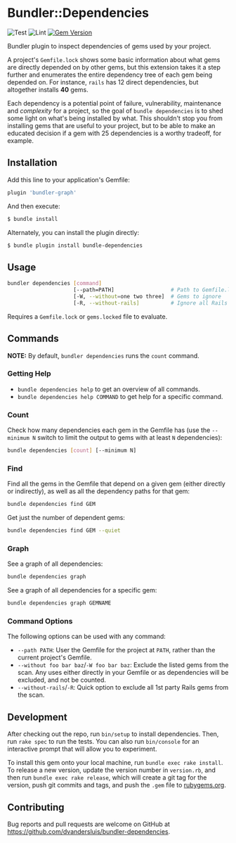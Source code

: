 # Bundler::Dependencies

![Test](https://github.com/dvandersluis/bundler-dependencies/actions/workflows/test.yml/badge.svg)
![Lint](https://github.com/dvandersluis/bundler-dependencies/actions/workflows/lint.yml/badge.svg)
[![Gem Version](https://badge.fury.io/rb/bundler-dependencies.svg)](https://badge.fury.io/rb/bundler-dependencies)

Bundler plugin to inspect dependencies of gems used by your project.

A project's `Gemfile.lock` shows some basic information about what gems are directly depended on by other gems, but this extension takes it a step further and enumerates the entire dependency tree of each gem being depended on. For instance, `rails` has 12 direct dependencies, but altogether installs **40** gems.

Each dependency is a potential point of failure, vulnerability, maintenance and *complexity* for a project, so the goal of `bundle dependencies` is to shed some light on what's being installed by what. This shouldn't stop you from installing gems that are useful to your project, but to be able to make an educated decision if a gem with 25 dependencies is a worthy tradeoff, for example.  

## Installation

Add this line to your application's Gemfile:

```sh
plugin 'bundler-graph'
```

And then execute:

```sh
$ bundle install
```

Alternately, you can install the plugin directly:

```sh
$ bundle plugin install bundle-dependencies
```

## Usage

```sh
bundler dependencies [command]
                     [--path=PATH]                  # Path to Gemfile.lock to scan
                     [-W, --without=one two three]  # Gems to ignore
                     [-R, --without-rails]          # Ignore all Rails gems
```

Requires a `Gemfile.lock` or `gems.locked` file to evaluate.

## Commands

**NOTE:** By default, `bundler dependencies` runs the `count` command.

### Getting Help

* `bundle dependencies help` to get an overview of all commands.
* `bundle dependencies help COMMAND` to get help for a specific command.

### Count

Check how many dependencies each gem in the Gemfile has (use the `--minimum N` switch to limit the output to gems with at least `N` dependencies):

```sh
bundle dependencies [count] [--minimum N] 
```

### Find

Find all the gems in the Gemfile that depend on a given gem (either directly or indirectly), as well as all the dependency paths for that gem:

```sh
bundle dependencies find GEM
```

Get just the number of dependent gems:

```sh
bundle dependencies find GEM --quiet
```

### Graph

See a graph of all dependencies:
```sh
bundle dependencies graph
```

See a graph of all dependencies for a specific gem:
```sh
bundle dependencies graph GEMNAME
```

### Command Options

The following options can be used with any command:

* `--path PATH`: User the Gemfile for the project at `PATH`, rather than the current project's Gemfile.
* `--without foo bar baz`/`-W foo bar baz`: Exclude the listed gems from the scan. Any uses either directly in your Gemfile or as dependencies will be excluded, and not be counted.
* `--without-rails`/`-R`: Quick option to exclude all 1st party Rails gems from the scan.

## Development

After checking out the repo, run `bin/setup` to install dependencies. Then, run `rake spec` to run the tests. You can also run `bin/console` for an interactive prompt that will allow you to experiment.

To install this gem onto your local machine, run `bundle exec rake install`. To release a new version, update the version number in `version.rb`, and then run `bundle exec rake release`, which will create a git tag for the version, push git commits and tags, and push the `.gem` file to [rubygems.org](https://rubygems.org).

## Contributing

Bug reports and pull requests are welcome on GitHub at https://github.com/dvandersluis/bundler-dependencies.
